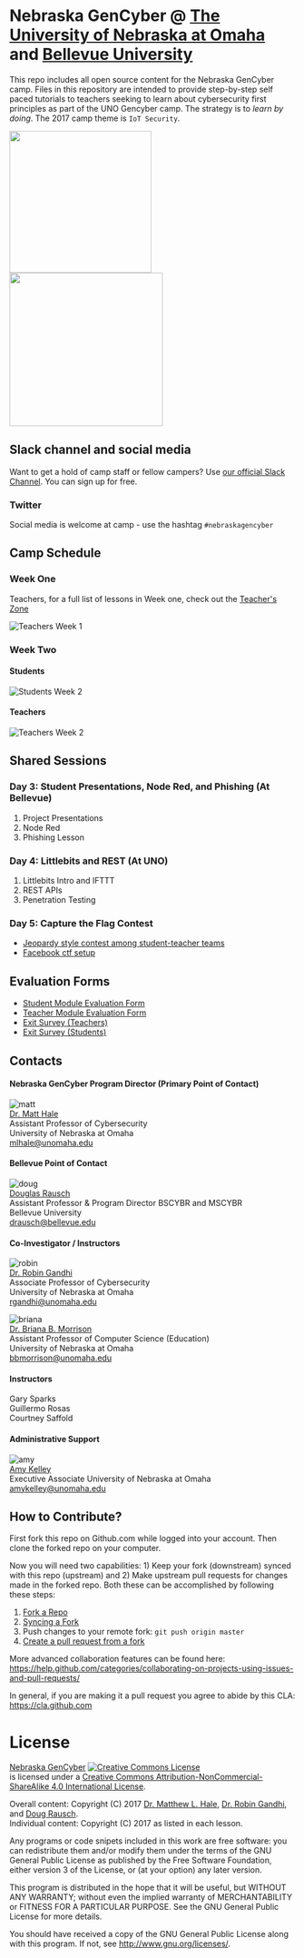 # Nebraska GenCyber @ [The University of Nebraska at Omaha](http://www.unomaha.edu/college-of-information-science-and-technology/academics/information-assurance.php) and [Bellevue University](http://www.bellevue.edu/degrees/center-for-cybersecurity-education/cce)
This repo includes all open source content for the Nebraska GenCyber camp. Files in this repository are intended to provide step-by-step self paced tutorials to teachers seeking to learn about cybersecurity first principles as part of the UNO Gencyber camp. The strategy is to *learn by doing*. The 2017 camp theme is `IoT Security`.

<img src="./img/uno-logo.png" width=250/><img src="./img/bellevue-logo.png" width=270/>

## Slack channel and social media
Want to get a hold of camp staff or fellow campers? Use [our official Slack Channel](https://join.slack.com/t/nebraskagencyber/shared_invite/MjE3NzAyMDczOTkxLTE1MDA4NzMxODYtNjI0ODBiYTU2MA). You can sign up for free.

### Twitter
Social media is welcome at camp - use the hashtag `#nebraskagencyber`

## Camp Schedule
### Week One
Teachers, for a full list of lessons in Week one, check out the [Teacher's Zone](./teachers/README.md)

![Teachers Week 1](./img/uno-camp-schedule-teachers-week1.png)  

### Week Two
#### Students
![Students Week 2](./img/uno-camp-schedule-students-week2.png)  

#### Teachers
![Teachers Week 2](./img/uno-camp-schedule-teachers-week2.png)

## Shared Sessions
### Day 3: Student Presentations, Node Red, and Phishing (At Bellevue)
1. Project Presentations
1. Node Red
1. Phishing Lesson

### Day 4: Littlebits and REST (At UNO)
1. Littlebits Intro and IFTTT
1. REST APIs
1. Penetration Testing

### Day 5: Capture the Flag Contest
* [Jeopardy style contest among student-teacher teams](http://ctf.gencyber2017.unomaha.edu)
* [Facebook ctf setup](./facebookctf/fbctf.md)


## Evaluation Forms
* [Student Module Evaluation Form](https://unomaha.az1.qualtrics.com/jfe/form/SV_d6fG6S6YsTIdMTb)
* [Teacher Module Evaluation Form](https://unomaha.az1.qualtrics.com/jfe/form/SV_8q4cebgz9jXh301)
* [Exit Survey (Teachers)](https://www.surveymonkey.com/r/NebraskaOmaha_C1_T1_July24_Aug4)
* [Exit Survey (Students)](https://www.surveymonkey.com/r/NebraskaOmaha_C1_S1_July24_Aug4)


## Contacts

#### Nebraska GenCyber Program Director (Primary Point of Contact)
![matt](./img/matt.jpg)  
[Dr. Matt Hale](http://faculty.ist.unomaha.edu/mlhale/)    
Assistant Professor of Cybersecurity  
University of Nebraska at Omaha    
[mlhale@unomaha.edu](mailto:mlhale@unomaha.edu)

#### Bellevue Point of Contact
![doug](./img/doug.jpg)  
[Douglas Rausch](http://www.bellevue.edu/about/leadership/faculty/rausch-douglas)   
Assistant Professor & Program Director BSCYBR and MSCYBR  
Bellevue University  
[drausch@bellevue.edu](mailto:drausch@bellevue.edu)

#### Co-Investigator / Instructors
![robin](./img/robin.png)  
[Dr. Robin Gandhi](http://faculty.ist.unomaha.edu/rgandhi/)    
Associate Professor of Cybersecurity  
University of Nebraska at Omaha  
[rgandhi@unomaha.edu](mailto:rgandhi@unomaha.edu)

![briana](./img/briana.png)  
[Dr. Briana B. Morrison](http://www.brianamorrison.net)  
Assistant Professor of Computer Science (Education)  
University of Nebraska at Omaha  
[bbmorrison@unomaha.edu](mailto:bbmorrison@unomaha.edu)

#### Instructors
Gary Sparks  
Guillermo Rosas    
Courtney Saffold  

#### Administrative Support
![amy](./img/amy.jpg)  
[Amy Kelley](https://www.unomaha.edu/college-of-information-science-and-technology/about/faculty-staff/amy-kelley.php)  
Executive Associate
University of Nebraska at Omaha  
[amykelley@unomaha.edu](mailto:amykelley@unomaha.edu)

## How to Contribute?

First fork this repo on Github.com while logged into your account. Then clone the forked repo on your computer.

Now you will need two capabilities: 1) Keep your fork (downstream) synced with this repo (upstream) and 2) Make upstream pull requests for changes made in the forked repo. Both these can be accomplished by following these steps:  

1. [Fork a Repo](https://help.github.com/articles/fork-a-repo/)  
1. [Syncing a Fork](https://help.github.com/articles/syncing-a-fork/)  
1. Push changes to your remote fork: `git push origin master`  
1. [Create a pull request from a fork](https://help.github.com/articles/creating-a-pull-request-from-a-fork/)  

More advanced collaboration features can be found here: https://help.github.com/categories/collaborating-on-projects-using-issues-and-pull-requests/

In general, if you are making it a pull request you agree to abide by this CLA: https://cla.github.com

# License  
[Nebraska GenCyber](https://github.com/MLHale/nebraska-gencyber) <a rel="license" href="http://creativecommons.org/licenses/by-nc-sa/4.0/"><img alt="Creative Commons License" style="border-width:0" src="https://i.creativecommons.org/l/by-nc-sa/4.0/88x31.png" /></a><br /> is licensed under a <a rel="license" href="http://creativecommons.org/licenses/by-nc-sa/4.0/">Creative Commons Attribution-NonCommercial-ShareAlike 4.0 International License</a>.

Overall content: Copyright (C) 2017  [Dr. Matthew L. Hale](http://faculty.ist.unomaha.edu/mhale/), [Dr. Robin Gandhi](http://faculty.ist.unomaha.edu/rgandhi/), and [Doug Rausch](http://www.bellevue.edu/about/leadership/faculty/rausch-douglas).  
Individual content: Copyright (C) 2017 as listed in each lesson.

Any programs or code snipets included in this work are free software: you can redistribute them and/or modify them under the terms of the GNU General Public License as published by
the Free Software Foundation, either version 3 of the License, or (at your option) any later version.

This program is distributed in the hope that it will be useful,
but WITHOUT ANY WARRANTY; without even the implied warranty of
MERCHANTABILITY or FITNESS FOR A PARTICULAR PURPOSE.  See the
GNU General Public License for more details.

You should have received a copy of the GNU General Public License
along with this program.  If not, see <http://www.gnu.org/licenses/>.
